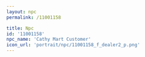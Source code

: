 ```yaml
---
layout: npc
permalink: /11001158

title: Npc
id: '11001158'
npc_name: 'Cathy Mart Customer'
icon_url: 'portrait/npc/11001158_f_dealer2_p.png'
---
```

